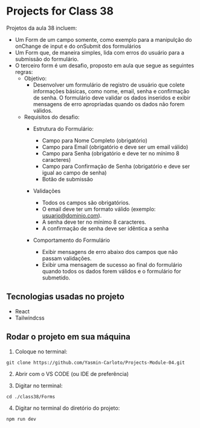 # Projects for Class 38
Projetos da aula 38 incluem:
* Um Form de um campo somente, como exemplo para a manipulção do onChange de input e do onSubmit dos formulários
* Um Form que, de maneira simples, lida com erros do usuário para a submissão do formulário.
* O terceiro form é um desafio, proposto em aula que segue as seguintes regras: 
    * Objetivo: 
        * Desenvolver um formulário de registro de usuário que colete informações básicas, como nome, email, senha e confirmação de senha. O formulário deve validar os dados inseridos e exibir mensagens de erro apropriadas quando os dados não forem válidos.
    * Requisitos do desafio:
        * Estrutura do Formulário: 
            * Campo para Nome Completo (obrigatório)
            * Campo para Email (obrigatório e deve ser um email válido)
            * Campo para Senha (obrigatório e deve ter no mínimo 8 caracteres)
            * Campo para Confirmação de Senha (obrigatório e deve ser igual ao campo de senha)
            * Botão de submissão

        * Validações
            * Todos os campos são obrigatórios.
            * O email deve ter um formato válido (exemplo: usuario@dominio.com).
            * A senha deve ter no mínimo 8 caracteres.
            * A confirmação de senha deve ser idêntica a senha
        
        * Comportamento do Formulário
            * Exibir mensagens de erro abaixo dos campos que não passam validações.
            * Exibir uma mensagem de sucesso ao final do formulário quando todos os dados forem válidos e o formulário for submetido.

## Tecnologias usadas no projeto
* React
* Tailwindcss

## Rodar o projeto em sua máquina

1. Coloque no terminal:
```
git clone https://github.com/Yasmin-Carloto/Projects-Module-04.git
```

2. Abrir com o VS CODE (ou IDE de preferência)

3. Digitar no terminal: 
```
cd ./class38/Forms
```

4. Digitar no terminal do diretório do projeto: 
```
npm run dev
```